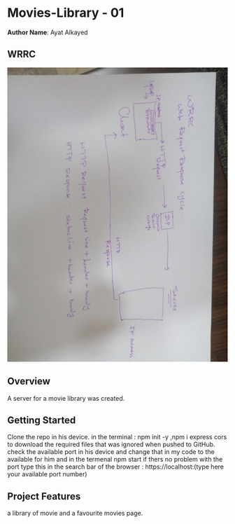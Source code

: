 
# Movies-Library - 01

**Author Name**: Ayat Alkayed

## WRRC
![](WRRC.jpg)

## Overview
A server for a movie library was created.
## Getting Started
Clone the repo in his device.
in the terminal : npm init -y ,npm i express cors to download the required files that was ignored when pushed to GitHub.
check the available port in his device and change that in my code to the available for him and in the termenal npm start
if thers no problem with the port type this in the search bar of the browser :
https://localhost:(type here your available port number)

## Project Features
a library of movie and a favourite movies page.